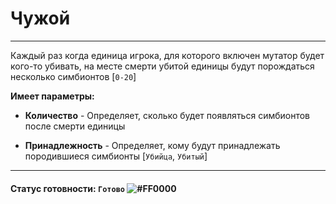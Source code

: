 # Чужой

-----------
Каждый раз когда единица игрока, для которого включен мутатор
будет кого-то убивать, на месте смерти убитой единицы будут
порождаться несколько симбионтов [`0-20`]


**Имеет параметры:**
* **Количество** - Определяет, сколько будет появляться симбионтов после смерти единицы


* **Принадлежность** - Определяет, кому будут принадлежать породившиеся симбионты [`Убийца`, `Убитый`]

---
#### Статус готовности: `Готово` ![#FF0000](https://via.placeholder.com/15/00FF00/000000?text=+)